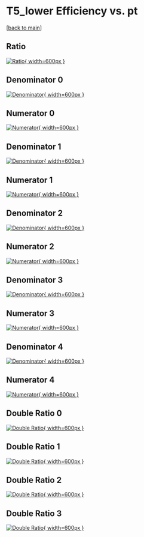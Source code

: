 # T5_lower Efficiency vs. pt

[[back to main](./)]



## Ratio

[![Ratio](../mtv/var/T5_lower_vtr_211_0_eff_pt.png){ width=600px }](../mtv/var/T5_lower_vtr_211_0_eff_pt.pdf)

## Denominator 0

[![Denominator](../mtv/den/T5_lower_vtr_211_0_eff_pt_den0.png){ width=600px }](../mtv/den/T5_lower_vtr_211_0_eff_pt_den0.pdf)

## Numerator 0

[![Numerator](../mtv/num/T5_lower_vtr_211_0_eff_pt_num0.png){ width=600px }](../mtv/num/T5_lower_vtr_211_0_eff_pt_num0.pdf)

## Denominator 1

[![Denominator](../mtv/den/T5_lower_vtr_211_0_eff_pt_den1.png){ width=600px }](../mtv/den/T5_lower_vtr_211_0_eff_pt_den1.pdf)

## Numerator 1

[![Numerator](../mtv/num/T5_lower_vtr_211_0_eff_pt_num1.png){ width=600px }](../mtv/num/T5_lower_vtr_211_0_eff_pt_num1.pdf)

## Denominator 2

[![Denominator](../mtv/den/T5_lower_vtr_211_0_eff_pt_den2.png){ width=600px }](../mtv/den/T5_lower_vtr_211_0_eff_pt_den2.pdf)

## Numerator 2

[![Numerator](../mtv/num/T5_lower_vtr_211_0_eff_pt_num2.png){ width=600px }](../mtv/num/T5_lower_vtr_211_0_eff_pt_num2.pdf)

## Denominator 3

[![Denominator](../mtv/den/T5_lower_vtr_211_0_eff_pt_den3.png){ width=600px }](../mtv/den/T5_lower_vtr_211_0_eff_pt_den3.pdf)

## Numerator 3

[![Numerator](../mtv/num/T5_lower_vtr_211_0_eff_pt_num3.png){ width=600px }](../mtv/num/T5_lower_vtr_211_0_eff_pt_num3.pdf)

## Denominator 4

[![Denominator](../mtv/den/T5_lower_vtr_211_0_eff_pt_den4.png){ width=600px }](../mtv/den/T5_lower_vtr_211_0_eff_pt_den4.pdf)

## Numerator 4

[![Numerator](../mtv/num/T5_lower_vtr_211_0_eff_pt_num4.png){ width=600px }](../mtv/num/T5_lower_vtr_211_0_eff_pt_num4.pdf)

## Double Ratio 0

[![Double Ratio](../mtv/ratio/T5_lower_vtr_211_0_eff_pt_ratio0.png){ width=600px }](../mtv/ratio/T5_lower_vtr_211_0_eff_pt_ratio0.pdf)

## Double Ratio 1

[![Double Ratio](../mtv/ratio/T5_lower_vtr_211_0_eff_pt_ratio1.png){ width=600px }](../mtv/ratio/T5_lower_vtr_211_0_eff_pt_ratio1.pdf)

## Double Ratio 2

[![Double Ratio](../mtv/ratio/T5_lower_vtr_211_0_eff_pt_ratio2.png){ width=600px }](../mtv/ratio/T5_lower_vtr_211_0_eff_pt_ratio2.pdf)

## Double Ratio 3

[![Double Ratio](../mtv/ratio/T5_lower_vtr_211_0_eff_pt_ratio3.png){ width=600px }](../mtv/ratio/T5_lower_vtr_211_0_eff_pt_ratio3.pdf)

